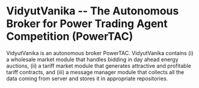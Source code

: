 # VidyutVanika -- The Autonomous Broker for Power Trading Agent Competition (PowerTAC)
VidyutVanika is an autonomous broker PowerTAC. VidyutVanika contains (i) a wholesale market module that handles bidding in day ahead energy auctions, (ii) a tariff market module that generates attractive and profitable tariff contracts, and (iii) a message manager module that collects all the data coming from server and stores it in appropriate repositories.
